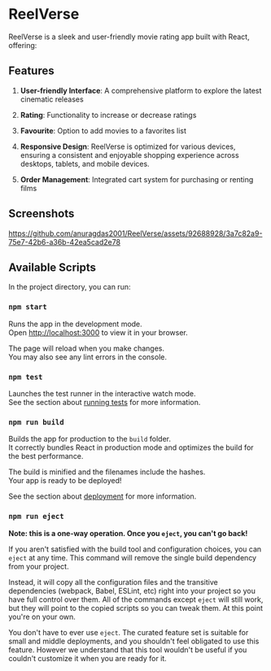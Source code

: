 # ReelVerse

ReelVerse is a sleek and user-friendly movie rating app built with React, offering:

## Features

1. **User-friendly Interface**: A comprehensive platform to explore the latest cinematic releases

2. **Rating**: Functionality to increase or decrease ratings

5. **Favourite**: Option to add movies to a favorites list

7. **Responsive Design**: ReelVerse is optimized for various devices, ensuring a consistent and enjoyable shopping experience across desktops, tablets, and mobile devices.

8. **Order Management**: Integrated cart system for purchasing or renting films

## Screenshots

https://github.com/anuragdas2001/ReelVerse/assets/92688928/3a7c82a9-75e7-42b6-a36b-42ea5cad2e78


## Available Scripts

In the project directory, you can run:

### `npm start`

Runs the app in the development mode.\
Open [http://localhost:3000](http://localhost:3000) to view it in your browser.

The page will reload when you make changes.\
You may also see any lint errors in the console.

### `npm test`

Launches the test runner in the interactive watch mode.\
See the section about [running tests](https://facebook.github.io/create-react-app/docs/running-tests) for more information.

### `npm run build`

Builds the app for production to the `build` folder.\
It correctly bundles React in production mode and optimizes the build for the best performance.

The build is minified and the filenames include the hashes.\
Your app is ready to be deployed!

See the section about [deployment](https://facebook.github.io/create-react-app/docs/deployment) for more information.

### `npm run eject`

**Note: this is a one-way operation. Once you `eject`, you can't go back!**

If you aren't satisfied with the build tool and configuration choices, you can `eject` at any time. This command will remove the single build dependency from your project.

Instead, it will copy all the configuration files and the transitive dependencies (webpack, Babel, ESLint, etc) right into your project so you have full control over them. All of the commands except `eject` will still work, but they will point to the copied scripts so you can tweak them. At this point you're on your own.

You don't have to ever use `eject`. The curated feature set is suitable for small and middle deployments, and you shouldn't feel obligated to use this feature. However we understand that this tool wouldn't be useful if you couldn't customize it when you are ready for it.
